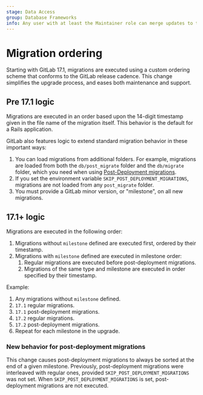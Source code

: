 ```yaml
---
stage: Data Access
group: Database Frameworks
info: Any user with at least the Maintainer role can merge updates to this content. For details, see https://docs.gitlab.com/ee/development/development_processes.html#development-guidelines-review.
---
```


# Migration ordering

Starting with GitLab 17.1, migrations are executed using
a custom ordering scheme that conforms to the GitLab release cadence. This change
simplifies the upgrade process, and eases both maintenance and support.

## Pre 17.1 logic

Migrations are executed in an order based upon the 14-digit timestamp
given in the file name of the migration itself. This behavior is the default for a Rails application.

GitLab also features logic to extend standard migration behavior in these important ways:

1. You can load migrations from additional folders. For example, migrations are
   loaded from both the `db/post_migrate` folder and the `db/migrate` folder, which
   you need when using [Post-Deployment migrations](post_deployment_migrations.md).
1. If you set the environment variable `SKIP_POST_DEPLOYMENT_MIGRATIONS`, migrations
   are not loaded from any `post_migrate` folder.
1. You must provide a GitLab minor version, or "milestone", on all new migrations.

## 17.1+ logic

Migrations are executed in the following order:

1. Migrations without `milestone` defined are executed first, ordered by their timestamp.
1. Migrations with `milestone` defined are executed in milestone order:
   1. Regular migrations are executed before post-deployment migrations.
   1. Migrations of the same type and milestone are executed in order specified by their timestamp.

Example:

1. Any migrations without `milestone` defined.
1. `17.1` regular migrations.
1. `17.1` post-deployment migrations.
1. `17.2` regular migrations.
1. `17.2` post-deployment migrations.
1. Repeat for each milestone in the upgrade.

### New behavior for post-deployment migrations

This change causes post-deployment migrations to always be sorted at the end
of a given milestone. Previously, post-deployment migrations were
interleaved with regular ones, provided `SKIP_POST_DEPLOYMENT_MIGRATIONS` was not set.
When `SKIP_POST_DEPLOYMENT_MIGRATIONS` is set, post-deployment migrations are not executed.
